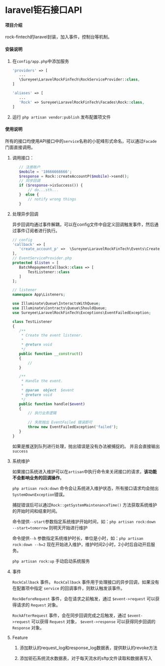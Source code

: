 # laravel钜石接口API

#### 项目介绍

rock-fintech的laravel封装，加入事件，控制台等机制。



#### 安装说明

1. 在`config/app.php`中添加服务

    ```php
   'providers' => [
       ...
       \Sureyee\LaravelRockFinTech\RockServiceProvider::class,
   ]
    ```

    ```php
    'aliases' => [
       ...
       'Rock' => Sureyee\LaravelRockFinTech\Facades\Rock::class,
    ]
    ```
    
2. 运行 `php artisan vendor:publish` 发布配置项文件

#### 使用说明

所有的接口均使用API接口中的`service`名称的小驼峰形式命名，可以通过`Facade`门面直接调用。

1. 调用接口：

    ```php
       // 注册账户
       $mobile = '18666666666';
       $response = Rock::createAccountP($mobile)->send();
       // 同步回调
       if ($response->isSuccess()) {
           // do...sth...
       }  else {
           // notify wrong things
       }
    ```
    
2. 处理异步回调

    异步回调均通过事件解耦，可以在config文件中自定义回调触发事件，然后通过事件订阅者进行执行。

    ```php
   // config
   'callback' => [
       'create_account_p' =>  \Sureyee\LaravelRockFinTech\Events\CreateAccountCallback::class,
   ],
    // EventServiceProvider.php
   protected $listen = [
       BatchRepaymentCallback::class => [
           TestListener::class
       ]
   ];

    // listener
   namespace App\Listeners;
   
   use Illuminate\Queue\InteractsWithQueue;
   use Illuminate\Contracts\Queue\ShouldQueue;
   use Sureyee\LaravelRockFinTech\Exceptions\EventFailedException;
   
   class TestListener
   {
       /**
        * Create the event listener.
        *
        * @return void
        */
       public function __construct()
       {
           //
       }
   
       /**
        * Handle the event.
        *
        * @param  object  $event
        * @return void
        */
       public function handle($event)
       {
           // 执行业务逻辑
        
           // 失败抛出 EventFailed 错误即可
           throw new EventFailedException('failed');
       }
   }
    ```
    如果是推送到队列进行处理，抛出错误是没有办法被捕捉的。
    并且会直接输出`success`
    
3. 系统维护

    如果接口系统进入维护可以在`artisan`中执行命令来关闭接口的请求，**该功能不会影响业务的回调操作**。
    
    `php artisan rock:down` 命令会让系统进入维护状态，所有接口请求均会抛出`SystemDownException`错误。
    
    捕捉错误后可以通过`Rock::getSystemMaintenanceTime()` 方法获取系统维护的开始时间和结束时间。
    
    命令提供`--start`参数指定系统维护开始时间，如：`php artisan rock:down --start=tomorrow` 则明天开始进行维护
    
    命令提供`--h` 参数指定系统维护时长，单位是小时，如：`php artisan rock:down --h=2` 现在开始进入维护，维护时间2小时，2小时后自动开启服务。
    
    `php artisan rock:up` 手动启动系统服务

4. 事件

     `RockCallback` 事件。 `RockCallback` 事件用于处理接口的异步回调，如果没有在配置项中指定 `service` 的回调事件，则默认触发该事件。
     
     `RockBeforeRequest` 事件，会在请求之前触发，通过 `$event->request` 可以获得请求的 `Request` 对象。
     
     `RockAfterRequest` 事件，会在同步回调完成之后触发，通过 `$event->request` 可以获得 `Request` 对象， `$event->response` 可以获得同步回调的 `Response` 对象。
    
5. Feature
    
    1. 添加默认的request_log和response_log数据表，提供默认的revoke方法
    
    2. 添加钜石系统流水数据表，对于每天流水的sftp文件读取和数据表写入

